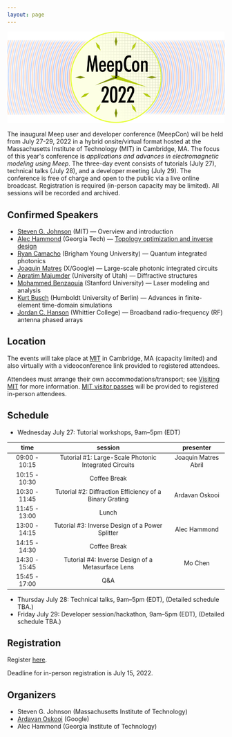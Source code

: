 ```yaml
---
layout: page
---
```

![Meep](/assets/img/meepcon_banner.png)

The inaugural Meep user and developer conference (MeepCon) will be held from July 27-29, 2022 in a hybrid onsite/virtual format hosted at the Massachusetts Institute of Technology (MIT) in Cambridge, MA. The focus of this year's conference is *applications and advances in electromagnetic modeling using Meep*. The three-day event consists of tutorials (July 27), technical talks (July 28), and a developer meeting (July 29). The conference is free of charge and open to the public via a live online broadcast. Registration is required (in-person capacity may be limited). All sessions will be recorded and archived.

## <a name="Speakers"></a> Confirmed Speakers

- [Steven G. Johnson](https://math.mit.edu/~stevenj/) (MIT) — Overview and introduction
- [Alec Hammond](https://scholar.google.com/citations?user=ct1EWzQAAAAJ&hl=en) (Georgia Tech) — [Topology optimization and inverse design](http://doi.org/10.1364/OE.442074)
- [Ryan Camacho](https://camacholab.byu.edu/directory/ryan-camacho) (Brigham Young University) — Quantum integrated photonics
- [Joaquin Matres](https://www.jmatres.com/) (X/Google) — Large-scale photonic integrated circuits
- [Apratim Majumder](https://faculty.utah.edu/u0720363-Apratim_Majumder/hm/index.hml) (University of Utah) — Diffractive structures
- [Mohammed Benzaouia](https://scholar.google.com/citations?user=cPqTYcwAAAAJ&hl=en) (Stanford University) — Laser modeling and analysis
- [Kurt Busch](https://top.physik.hu-berlin.de/people/kurt-busch) (Humboldt University of Berlin) — Advances in finite-element time-domain simulations
- [Jordan C. Hanson](https://scholar.google.com/citations?user=WXC3DeEAAAAJ&hl=en) (Whittier College) — Broadband radio-frequency (RF) antenna phased arrays

## <a name="Location"></a> Location

The events will take place at [MIT](https://web.mit.edu/) in Cambridge, MA (capacity limited) and also virtually with a videoconference link provided to registered attendees.

Attendees must arrange their own accommodations/transport; see [Visiting MIT](https://www.mit.edu/visitmit/) for more information.  [MIT visitor passes](https://covidapps.mit.edu/visitors) will be provided to registered in-person attendees.

## <a name="Schedule"></a> Schedule

- Wednesday July 27: Tutorial workshops, 9am–5pm (EDT)

|    **time**   |                       **session**                       |     **presenter**    |
|:-------------:|:-------------------------------------------------------:|:--------------------:|
| 09:00 - 10:15 |  Tutorial #1: Large-Scale Photonic Integrated Circuits  | Joaquin Matres Abril |
| 10:15 - 10:30 |                       Coffee Break                      |                      |
| 10:30 - 11:45 | Tutorial #2: Diffraction Efficiency of a Binary Grating |    Ardavan Oskooi    |
| 11:45 - 13:00 |                          Lunch                          |                      |
| 13:00 - 14:15 |     Tutorial #3: Inverse Design of a Power Splitter     |     Alec Hammond     |
| 14:15 - 14:30 |                       Coffee Break                      |                      |
| 14:30 - 15:45 |    Tutorial #4: Inverse Design of a Metasurface Lens    |        Mo Chen       |
| 15:45 - 17:00 |                           Q&A                           |                      |


- Thursday July 28: Technical talks, 9am–5pm (EDT), (Detailed schedule TBA.)
- Friday July 29: Developer session/hackathon, 9am–5pm (EDT), (Detailed schedule TBA.)

## <a name="Registration"></a> Registration

Register [here](https://docs.google.com/forms/d/e/1FAIpQLSdBNFdJau8tl6FMtjNscItTKwS5tEv2T9CQAxTfycMrs-94nA/viewform?usp=sf_link).

Deadline for in-person registration is July 15, 2022.

## Organizers

- Steven G. Johnson (Massachusetts Institute of Technology)
- [Ardavan Oskooi](http://ab-initio.mit.edu/~oskooi/) (Google)
- Alec Hammond (Georgia Institute of Technology)
